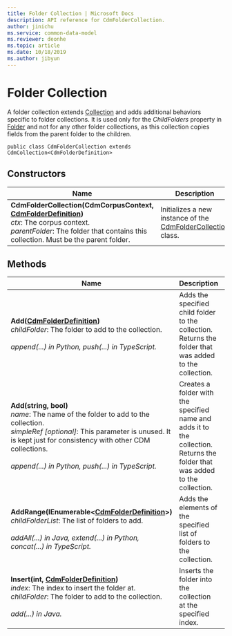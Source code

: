 ```yaml
---
title: Folder Collection | Microsoft Docs
description: API reference for CdmFolderCollection.
author: jinichu
ms.service: common-data-model
ms.reviewer: deonhe 
ms.topic: article
ms.date: 10/18/2019
ms.author: jibyun
---
```


# Folder Collection

A folder collection extends [Collection](collection.md) and adds additional behaviors specific to folder collections. It is used only for the *ChildFolders* property in [Folder](folder.md) and not for any other folder collections, as this collection copies fields from the parent folder to the children.

```
public class CdmFolderCollection extends CdmCollection<CdmFolderDefinition>
```

## Constructors
|Name|Description|
|---|---|
|**CdmFolderCollection(CdmCorpusContext, [CdmFolderDefinition](folder.md))**<br/>*ctx*: The corpus context.<br/>*parentFolder*: The folder that contains this collection. Must be the parent folder.|Initializes a new instance of the [CdmFolderCollection](foldercollection.md) class.|

## Methods
|Name|Description|Return Type|
|---|---|---|
|**Add([CdmFolderDefinition](folder.md))**<br/>*childFolder*: The folder to add to the collection.<br/><br/>*append(...) in Python, push(...) in TypeScript.*|Adds the specified child folder to the collection. Returns the folder that was added to the collection.|[CdmFolderDefinition](folder.md)|
|**Add(string, bool)**<br/>*name*: The name of the folder to add to the collection.<br/>*simpleRef [optional]*: This parameter is unused. It is kept just for consistency with other CDM collections.<br/><br/>*append(...) in Python, push(...) in TypeScript.*|Creates a folder with the specified name and adds it to the collection. Returns the folder that was added to the collection.|[CdmFolderDefinition](folder.md)|
|**AddRange(IEnumerable\<[CdmFolderDefinition](folder.md)>)**<br/>*childFolderList*: The list of folders to add.<br/><br/>*addAll(...) in Java, extend(...) in Python, concat(...) in TypeScript.*|Adds the elements of the specified list of folders to the collection.|void|
|**Insert(int, [CdmFolderDefinition](folder.md))**<br/>*index*: The index to insert the folder at.<br/>*childFolder*: The folder to add to the collection.<br/><br/>*add(...) in Java.*|Inserts the folder into the collection at the specified index.|void|



